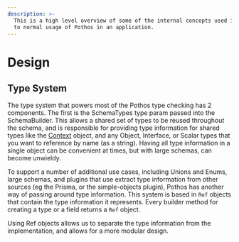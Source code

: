 ```yaml
---
description: >-
  This is a high level overview of some of the internal concepts used in Pothos, and is not critical
  to normal usage of Pothos in an application.
---
```


# Design

## Type System

The type system that powers most of the Pothos type checking has 2 components. The first is the
SchemaTypes type param passed into the SchemaBuilder. This allows a shared set of types to be reused
throughout the schema, and is responsible for providing type information for shared types like the
[Context](guide/context.md) object, and any Object, Interface, or Scalar types that you want to
reference by name \(as a string\). Having all type information in a single object can be convenient
at times, but with large schemas, can become unwieldy.

To support a number of additional use cases, including Unions and Enums, large schemas, and plugins
that use extract type information from other sources \(eg the Prisma, or the simple-objects
plugin\), Pothos has another way of passing around type information. This system is based in `Ref`
objects that contain the type information it represents. Every builder method for creating a type or
a field returns a `Ref` object.

Using Ref objects allows us to separate the type information from the implementation, and allows for
a more modular design.
